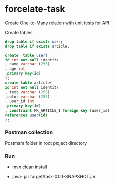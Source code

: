 # forcelate-task
Create One-to-Many relation with unit tests for API

Create tables
```sql
drop table if exists user;
drop table if exists article;

create  table user(
id int not null identity
, name varchar (255)
, age int
,primary key(id)
);
create table article(
id int not null identity
, text varchar (255)
,color varchar (255)
, user_id int
,primary key(id)
, constraint FK_ARTICLE_1 foreign key (user_id)
references user(id)
);
```


### Postman collection

Postmam folder in root project directory

### Run

* mvn clean install

* java- jar target/task-0.0.1-SNAPSHOT.jar
